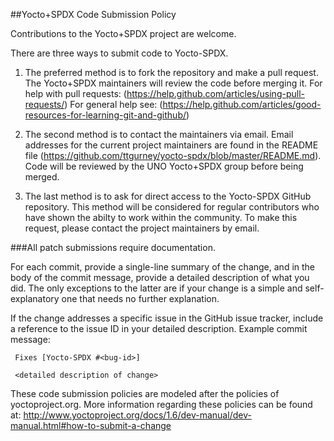 ##Yocto+SPDX Code Submission Policy

Contributions to the Yocto+SPDX project are welcome.  

There are three ways to submit code to Yocto-SPDX.

1. The preferred method is to fork the repository and make a pull request.  The
Yocto+SPDX maintainers will review the code before merging it. For help with
pull requests: (https://help.github.com/articles/using-pull-requests/) For
general help see:
(https://help.github.com/articles/good-resources-for-learning-git-and-github/)

2. The second method is to contact the maintainers via email.  Email addresses
for the current project maintainers are found in the README file
(https://github.com/ttgurney/yocto-spdx/blob/master/README.md).  Code will be
reviewed by the UNO Yocto+SPDX group before being merged. 

3. The last method is to ask for direct access to the Yocto-SPDX GitHub
repository. This method will be considered for regular contributors who have
shown the abilty to work within the community. To make this request, please
contact the project maintainers by email.

###All patch submissions require documentation.

For each commit, provide a single-line summary of the change, and in the body
of the commit message, provide a detailed description of what you did. The only
exceptions to the latter are if your change is a simple and self-explanatory
one that needs no further explanation.

If the change addresses a specific issue in the GitHub issue tracker, include a
reference to the issue ID in your detailed description.  Example commit
message:

     Fixes [Yocto-SPDX #<bug-id>]

     <detailed description of change>


These code submission policies are modeled after the policies of
yoctoproject.org.  More information regarding these policies can be found at:
http://www.yoctoproject.org/docs/1.6/dev-manual/dev-manual.html#how-to-submit-a-change


